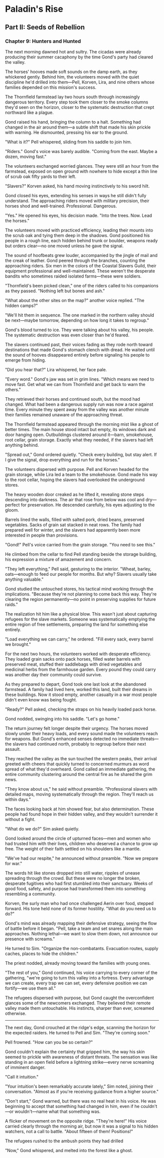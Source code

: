# Paladin's Rise

## Part II: Seeds of Rebellion

### Chapter 9: Hunters and Hunted

The next morning dawned hot and sultry. The cicadas were already producing their summer cacaphony by the time Gond's party had cleared the valley.

The horses' hooves made soft sounds on the damp earth, as they whickered gently. Behind him, the volunteers moved with the quiet discipline he'd drilled into them—Pell, Korven, Lira, and nine others whose families depended on this mission's success.

The Thornfield farmstead lay two hours south through increasingly dangerous territory. Every step took them closer to the smoke columns they'd seen on the horizon, closer to the systematic destruction that crept northward like a plague.

Gond raised his hand, bringing the column to a halt. Something had changed in the air around them—a subtle shift that made his skin prickle with warning. He dismounted, pressing his ear to the ground.

"What is it?" Pell whispered, sliding from his saddle to join him.

"Riders." Gond's voice was barely audible. "Coming from the east. Maybe a dozen, moving fast."

The volunteers exchanged worried glances. They were still an hour from the farmstead, exposed on open ground with nowhere to hide except a thin line of scrub oak fifty yards to their left.

"Slavers?" Korven asked, his hand moving instinctively to his sword hilt.

Gond closed his eyes, extending his senses in ways he still didn't fully understand. The approaching riders moved with military precision, their horses shod and well-trained. Professional. Dangerous.

"Yes." He opened his eyes, his decision made. "Into the trees. Now. Lead the horses."

The volunteers moved with practiced efficiency, leading their mounts into the scrub oak and tying them deep in the shadows. Gond positioned his people in a rough line, each hidden behind trunk or boulder, weapons ready but orders clear—no one moved unless he gave the signal.

The sound of hoofbeats grew louder, accompanied by the jingle of mail and the creak of leather. Gond peered through the branches, counting the approaching riders. Six men in the colors of the Coastal Slavers Guild, their equipment professional and well-maintained. These weren't the desperate bandits who sometimes raided isolated farms—these were soldiers.

"Thornfield's been picked clean," one of the riders called to his companions as they passed. "Nothing left but bones and ash."

"What about the other sites on the map?" another voice replied. "The hidden camps?"

"We'll hit them in sequence. The one marked in the northern valley should be next—maybe tomorrow, depending on how long it takes to regroup."

Gond's blood turned to ice. They were talking about his valley, his people. The systematic destruction was even closer than he'd feared.

The slavers continued past, their voices fading as they rode north toward destinations that made Gond's stomach clench with dread. He waited until the sound of hooves disappeared entirely before signaling his people to emerge from hiding.

"Did you hear that?" Lira whispered, her face pale.

"Every word." Gond's jaw was set in grim lines. "Which means we need to move fast. Get what we can from Thornfield and get back to warn the others."

They retrieved their horses and continued south, but the mood had changed. What had been a dangerous supply run was now a race against time. Every minute they spent away from the valley was another minute their families remained unaware of the approaching threat.

The Thornfield farmstead appeared through the morning mist like a ghost of better times. The main house stood intact but empty, its windows dark and door hanging open. Outbuildings clustered around it—barn, smokehouse, root cellar, grain storage. Exactly what they needed, if the slavers had left anything behind.

"Spread out," Gond ordered quietly. "Check every building, but stay alert. If I give the signal, drop everything and run for the horses."

The volunteers dispersed with purpose. Pell and Korven headed for the grain storage, while Lira led a team to the smokehouse. Gond made his way to the root cellar, hoping the slavers had overlooked the underground stores.

The heavy wooden door creaked as he lifted it, revealing stone steps descending into darkness. The air that rose from below was cool and dry—perfect for preservation. He descended carefully, his eyes adjusting to the gloom.

Barrels lined the walls, filled with salted pork, dried beans, preserved vegetables. Sacks of grain sat stacked in neat rows. The family had prepared well for winter, and the slavers had apparently been more interested in people than provisions.

"Gond!" Pell's voice carried from the grain storage. "You need to see this."

He climbed from the cellar to find Pell standing beside the storage building, his expression a mixture of amazement and concern.

"They left everything," Pell said, gesturing to the interior. "Wheat, barley, oats—enough to feed our people for months. But why? Slavers usually take anything valuable."

Gond studied the untouched stores, his tactical mind working through the implications. "Because they're not planning to come back this way. They're clearing the region permanently—no point in preserving supplies for future raids."

The realization hit him like a physical blow. This wasn't just about capturing refugees for the slave markets. Someone was systematically emptying the entire region of free settlements, preparing the land for something else entirely.

"Load everything we can carry," he ordered. "Fill every sack, every barrel we brought."

For the next two hours, the volunteers worked with desperate efficiency. They loaded grain sacks onto pack horses, filled water barrels with preserved meat, stuffed their saddlebags with dried vegetables and medicinal herbs from the farmhouse garden. Every pound they could carry was another day their community could survive.

As they prepared to depart, Gond took one last look at the abandoned farmstead. A family had lived here, worked this land, built their dreams in these buildings. Now it stood empty, another casualty in a war most people didn't even know was being fought.

"Ready?" Pell asked, checking the straps on his heavily loaded pack horse.

Gond nodded, swinging into his saddle. "Let's go home."

The return journey felt longer despite their urgency. The horses moved slowly under their heavy loads, and every sound made the volunteers reach for weapons. But Gond's enhanced senses detected no immediate threats—the slavers had continued north, probably to regroup before their next assault.

They reached the valley as the sun touched the western peaks, their arrival greeted with cheers that quickly turned to concerned murmurs as word spread of what they'd overheard. Gond called an immediate gathering, the entire community clustering around the central fire as he shared the grim news.

"They know about us," he said without preamble. "Professional slavers with detailed maps, moving systematically through the region. They'll reach us within days."

The faces looking back at him showed fear, but also determination. These people had found hope in their hidden valley, and they wouldn't surrender it without a fight.

"What do we do?" Sim asked quietly.

Gond looked around the circle of upturned faces—men and women who had trusted him with their lives, children who deserved a chance to grow up free. The weight of their faith settled on his shoulders like a mantle.

"We've had our respite," he announced without preamble. "Now we prepare for war."

The words hit like stones dropped into still water, ripples of unease spreading through the crowd. But these were no longer the broken, desperate fugitives who had first stumbled into their sanctuary. Weeks of good food, safety, and purpose had transformed them into something resembling a community.

Korven, the surly man who had once challenged Aerin over food, stepped forward. His tone held none of its former hostility. "What do you need us to do?"

Gond's mind was already mapping their defensive strategy, seeing the flow of battle before it began. "Pell, take a team and set snares along the main approaches. Nothing lethal—we want to slow them down, not announce our presence with screams."

He turned to Sim. "Organize the non-combatants. Evacuation routes, supply caches, places to hide the children."

The priest nodded, already moving toward the families with young ones.

"The rest of you," Gond continued, his voice carrying to every corner of the gathering, "we're going to turn this valley into a fortress. Every advantage we can create, every trap we can set, every defensive position we can fortify—we use them all."

The refugees dispersed with purpose, but Gond caught the overconfident glances some of the newcomers exchanged. They believed their remote valley made them untouchable. His instincts, sharper than ever, screamed otherwise.

***

The next day, Gond crouched at the ridge's edge, scanning the horizon for the expected raiders. He turned to Pell and Sim. "They're coming soon."

Pell frowned. "How can you be so certain?"

Gond couldn't explain the certainty that gripped him, the way his skin seemed to prickle with awareness of distant threats. The sensation was like standing in an open field before a lightning strike—every nerve screaming of imminent danger.

"Call it intuition."

"Your intuition's been remarkably accurate lately," Sim noted, joining their conversation. "Almost as if you're receiving guidance from a higher source."

"Don't start," Gond warned, but there was no real heat in his voice. He was beginning to accept that something had changed in him, even if he couldn't—or wouldn't—name what that something was.

A flicker of movement on the opposite ridge. "They're here!" His voice carried clearly through the morning air, but now it was a signal to his hidden watchers, not a call to battle. "About fifteen of them! Positions!"

The refugees rushed to the ambush points they had drilled

"Now," Gond whispered, and melted into the forest like a ghost.
